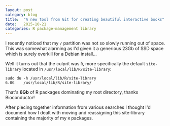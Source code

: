 ```yaml
---
layout: post
category: blog
title:  "A new tool from Git for creating beautiful interactive books"
date:   2015-10-21
categories: R package-management library
---
```


I recently noticed that my `/` partition was not so slowly running out of space. This was somewhat alarming as I'd given it a generious 23Gb of SSD space which is surely overkill for a Debian install...

Well it turns out that the culprit was `R`, more specifically the default `site-library` located in `/usr/local/lib/R/site-library`:  

    sudo du -h /usr/local/lib/R/site-library
    6.0G	/usr/local/lib/R/site-library/

That's **6Gb** of R packages dominating my root directory, thanks Bioconductor!

After piecing together information from various searches I thought I'd document how I dealt with moving and reassigning this site-library containing the majority of my `R` packages.


